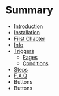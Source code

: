 # Summary

* [Introduction](README.md)
* [Installation](installation.md)
* [First Chapter](chapter1.md)
* [Info](info.md)
* [Triggers](triggers.md)
   * [Pages](pages.md)
   * [Conditions](conditions.md)
* [Steps](steps.md)
* [F.A.Q](faq.md)
* Buttons
* Buttons

